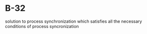 # B-32
solution to process synchronization which satisfies all the necessary conditions of process syncronization
